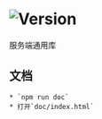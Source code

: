 # ![Version](https://img.shields.io/badge/version-15.249.80-green.svg)

服务端通用库

## 文档
    * `npm run doc`
    * 打开`doc/index.html`